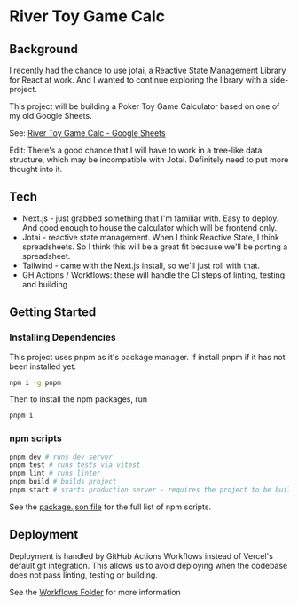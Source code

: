 # River Toy Game Calc

## Background

I recently had the chance to use jotai, a Reactive State Management Library for React at work.
And I wanted to continue exploring the library with a side-project.

This project will be building a Poker Toy Game Calculator based on one of my old Google Sheets.

See: [River Toy Game Calc - Google Sheets](https://docs.google.com/spreadsheets/d/1OFHF0vtWhu2yt0ztiA60lyAS4bcsM2BD/edit?usp=sharing&ouid=116881968134693048130&rtpof=true&sd=true)

Edit: There's a good chance that I will have to work in a tree-like data structure, which may be incompatible with Jotai. Definitely need to put more thought into it.

## Tech

- Next.js - just grabbed something that I'm familiar with. Easy to deploy. And good enough to house the calculator which will be frontend only.
- Jotai - reactive state management. When I think Reactive State, I think spreadsheets. So I think this will be a great fit because we'll be porting a spreadsheet.
- Tailwind - came with the Next.js install, so we'll just roll with that.
- GH Actions / Workflows: these will handle the CI steps of linting, testing and building

## Getting Started

### Installing Dependencies

This project uses pnpm as it's package manager. If install pnpm if it has not been installed yet.

```bash
npm i -g pnpm
```

Then to install the npm packages, run

```bash
pnpm i
```

### npm scripts

```bash
pnpm dev # runs dev server
pnpm test # runs tests via vitest
pnpm lint # runs linter
pnpm build # builds project
pnpm start # starts production server - requires the project to be built via previous script
```

See the [package.json file](package.json) for the full list of npm scripts.

## Deployment

Deployment is handled by GitHub Actions Workflows instead of Vercel's default git integration. This allows us to avoid deploying when the codebase does not pass linting, testing or building.

See the [Workflows Folder](.github/workflows/) for more information
